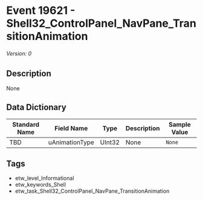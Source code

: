 # Event 19621 - Shell32_ControlPanel_NavPane_TransitionAnimation
###### Version: 0

## Description
None

## Data Dictionary
|Standard Name|Field Name|Type|Description|Sample Value|
|---|---|---|---|---|
|TBD|uAnimationType|UInt32|None|`None`|

## Tags
* etw_level_Informational
* etw_keywords_Shell
* etw_task_Shell32_ControlPanel_NavPane_TransitionAnimation